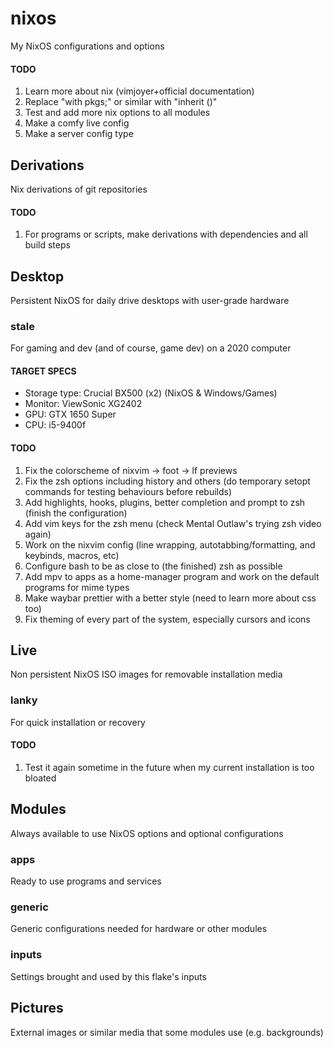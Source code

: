 # nixos
My NixOS configurations and options

#### TODO
1. Learn more about nix (vimjoyer+official documentation)
2. Replace "with pkgs;" or similar with "inherit ()"
3. Test and add more nix options to all modules
4. Make a comfy live config
5. Make a server config type

## Derivations
Nix derivations of git repositories

#### TODO
1. For programs or scripts, make derivations with dependencies and all build steps

## Desktop
Persistent NixOS for daily drive desktops with user-grade hardware

### stale
For gaming and dev (and of course, game dev) on a 2020 computer

#### TARGET SPECS
* Storage type: Crucial BX500 (x2) (NixOS & Windows/Games)
* Monitor: ViewSonic XG2402
* GPU: GTX 1650 Super
* CPU: i5-9400f

#### TODO
1. Fix the colorscheme of nixvim -> foot -> lf previews
2. Fix the zsh options including history and others (do temporary setopt commands for testing behaviours before rebuilds)
3. Add highlights, hooks, plugins, better completion and prompt to zsh (finish the configuration)
4. Add vim keys for the zsh menu (check Mental Outlaw's trying zsh video again)
5. Work on the nixvim config (line wrapping, autotabbing/formatting, and keybinds, macros, etc)
6. Configure bash to be as close to (the finished) zsh as possible
7. Add mpv to apps as a home-manager program and work on the default programs for mime types
8. Make waybar prettier with a better style (need to learn more about css too)
9. Fix theming of every part of the system, especially cursors and icons

## Live
Non persistent NixOS ISO images for removable installation media

### lanky
For quick installation or recovery

#### TODO
1. Test it again sometime in the future when my current installation is too bloated

## Modules
Always available to use NixOS options and optional configurations

### apps
Ready to use programs and services

### generic
Generic configurations needed for hardware or other modules

### inputs
Settings brought and used by this flake's inputs

## Pictures
External images or similar media that some modules use (e.g. backgrounds)
